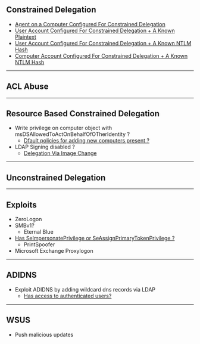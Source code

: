 ## Constrained Delegation
- [Agent on a Computer Configured For Constrained Delegation](http://www.harmj0y.net/blog/activedirectory/s4u2pwnage/)
- [User Account Configured For Constrained Delegation + A Known Plaintext](http://www.harmj0y.net/blog/activedirectory/s4u2pwnage/)
- [User Account Configured For Constrained Delegation + A Known NTLM Hash](http://www.harmj0y.net/blog/activedirectory/s4u2pwnage/)
- [Computer Account Configured For Constrained Delegation + A Known NTLM Hash](http://www.harmj0y.net/blog/activedirectory/s4u2pwnage/)
***
## ACL Abuse
***
##  Resource Based Constrained Delegation
- Write privilege on computer object with msDSAllowedToActOnBehalfOfOTherIdentity ?
	- [Dfault policies for adding new computers present ?](https://decoder.cloud/2019/03/20/donkeys-guide-to-resource-based-constrained-delegation-from-standard-user-to-da/)
- LDAP Signing disabled ?
	- [Delegation Via Image Change](https://shenaniganslabs.io/2019/01/28/Wagging-the-Dog.html)
***
## Unconstrained Delegation
***
## Exploits
- ZeroLogon
- SMBv1?
	- Eternal Blue
- [Has SeImpersonatePrivilege or SeAssignPrimaryTokenPrivilege ?](https://itm4n.github.io/printspoofer-abusing-impersonate-privileges/)
	- PrintSpoofer
- Microsoft Exchange Proxylogon 

***

## ADIDNS
- Exploit ADIDNS by adding wildcard dns records via LDAP
	- [Has access to authenticated users?](https://blog.netspi.com/exploiting-adidns/)

***
 ## WSUS
- Push malicious updates
